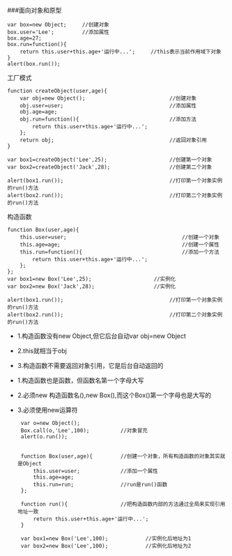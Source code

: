 ###面向对象和原型

    var box=new Object;     //创建对象
    box.user='Lee';         //添加属性
    box.age=27;
    box.run=function(){
        return this.user+this.age+'运行中...';     //this表示当前作用域下对象
    }
    alert(box.run());

工厂模式

    function createObject(user,age){
        var obj=new Object();                           //创建对象
        obj.user=user;                                  //添加属性
        obj.age=age;
        obj.run=function(){                             //添加方法
            return this.user+this.age+'运行中...';
        };
        return obj;                                     //返回对象引用
    }
    
    var box1=createObject('Lee',25);                    //创建第一个对象
    var box2=createObject('Jack',28);                   //创建第二个对象
    
    alert(box1.run());                                  //打印第一个对象实例的run()方法
    alert(box2.run());                                  //打印第二个对象实例的run()方法


构造函数

    function Box(user,age){
        this.user=user;                                     //创建一个对象
        this.age=age;                                       //创建一个属性
        this.run=function(){                                //添加一个方法
            return this.user+this.age+'运行中...';
        };
    };
    var box1=new Box('Lee',25);                    //实例化
    var box2=new Box('Jack',28);                   //实例化
    
    alert(box1.run());                                  //打印第一个对象实例的run()方法
    alert(box2.run());                                  //打印第二个对象实例的run()方法

 - 1.构造函数没有new Object,但它后台自动var obj=new Object
 - 2.this就相当于obj
 - 3.构造函数不需要返回对象引用，它是后台自动返回的

 - 1.构造函数也是函数，但函数名第一个字母大写
 - 2.必须new 构造函数名(),new Box(),而这个Box()第一个字母也是大写的
 - 3.必须使用new运算符
  
        var o=new Object();
        Box.call(o,'Lee',100);          //对象冒充
        alert(o.run());
        
        
        function Box(user,age){         //创建一个对象，所有构造函数的对象其实就是Object
            this.user=user;             //添加一个属性
            this.age=age;
            this.run=run;               //run是run()函数
        };

        function run(){                 //把构造函数内部的方法通过全局来实现引用地址一致
            return this.user+this.age+'运行中...';
        }
        
        var box1=new Box('Lee',100);            //实例化后地址为1
        var box2=new Box('Lee',100);            //实例化后地址为2


